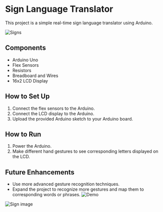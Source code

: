 # Sign Language Translator

This project is a simple real-time sign language translator using Arduino.


![Signs](https://github.com/user-attachments/assets/010e70d9-6f59-4ff9-b67a-101fc0ab5519)


## Components

- Arduino Uno
- Flex Sensors
- Resistors
- Breadboard and Wires
- 16x2 LCD Display

## How to Set Up

1. Connect the flex sensors to the Arduino.
2. Connect the LCD display to the Arduino.
3. Upload the provided Arduino sketch to your Arduino board.

## How to Run

1. Power the Arduino.
2. Make different hand gestures to see corresponding letters displayed on the LCD.

## Future Enhancements

- Use more advanced gesture recognition techniques.
- Expand the project to recognize more gestures and map them to corresponding words or phrases.
![Demo](https://github.com/user-attachments/assets/47ca8adf-ee06-4828-b424-2f24a9f9c4c8)



![Sign image](https://github.com/user-attachments/assets/9685000b-6748-4839-b4e7-6814ae11d585)
